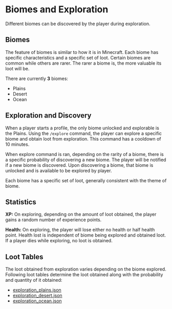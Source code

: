 # Biomes and Exploration
Different biomes can be discovered by the player during exploration.

## Biomes
The feature of biomes is similar to how it is in Minecraft. Each biome has specific characteristics
and a specific set of loot. Certain biomes are common while others are rarer. The rarer a biome is,
the more valuable its loot will be.

There are currently **3** biomes:

- Plains
- Desert
- Ocean

## Exploration and Discovery
When a player starts a profile, the only biome unlocked and explorable is the Plains. Using
the `/explore` command, the player can explore a specific biome and obtain loot from exploration.
This command has a cooldown of 10 minutes.

When explore command is ran, depending on the rarity of a biome, there is a specific probability
of discovering a new biome. The player will be notified if a new biome is discovered. Upon
discovering a biome, that biome is unlocked and is available to be explored by player.

Each biome has a specific set of loot, generally consistent with the theme of biome.

## Statistics
**XP:** On exploring, depending on the amount of loot obtained, the player gains a random number of
experience points.

**Health:** On exploring, the player will lose either no health or half health point. Health lost
is independent of biome being explored and obtained loot. If a player dies while exploring,
no loot is obtained.

## Loot Tables
The loot obtained from exploration varies depending on the biome explored. Following loot tables
determine the loot obtained along with the probability and quantity of it obtained:

- [exploration_plains.json](data/loot_tables/exploration_plains.json)
- [exploration_desert.json](data/loot_tables/exploration_desert.json)
- [exploration_ocean.json](data/loot_tables/exploration_ocean.json)
